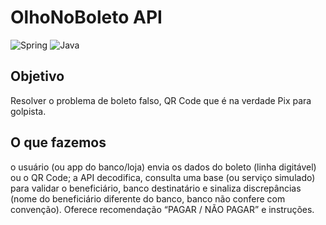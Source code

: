 # OlhoNoBoleto API
![Spring](https://img.shields.io/badge/spring-%236DB33F.svg?style=for-the-badge&logo=spring&logoColor=white)
![Java](https://img.shields.io/badge/java-%23ED8B00.svg?style=for-the-badge&logo=openjdk&logoColor=white)

## Objetivo

Resolver o problema de boleto falso, QR Code que é na verdade Pix para golpista. 

## O que fazemos 

o usuário (ou app do banco/loja) envia os dados do boleto (linha digitável) ou o QR Code; a API decodifica, consulta uma base (ou serviço simulado) para validar o beneficiário, banco destinatário e sinaliza discrepâncias (nome do beneficiário diferente do banco, banco não confere com convenção). Oferece recomendação “PAGAR / NÃO PAGAR” e instruções.